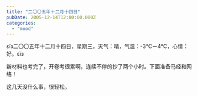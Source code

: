 ```yaml
---
title: "二〇〇五年十二月十四日"
pubDate: 2005-12-14T12:00:00.000Z
categories: 
  - "mood"
---
```


εїз二〇〇五年十二月十四日，星期三，天气：晴，气温：-3℃－4℃，心情：好。εїз

新材料也考完了，开卷考很累啊，连续不停的抄了两个小时。下面准备马经和网络！

这几天没什么事，很轻松。
